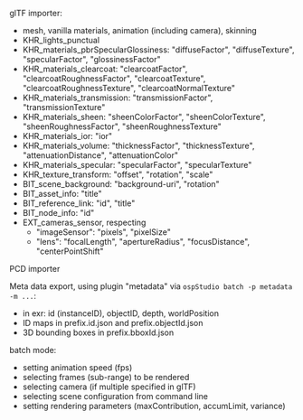 glTF importer:

-   mesh, vanilla materials, animation (including camera), skinning
-   KHR_lights_punctual
-   KHR_materials_pbrSpecularGlossiness: "diffuseFactor", "diffuseTexture", "specularFactor", "glossinessFactor"
-   KHR_materials_clearcoat: "clearcoatFactor", "clearcoatRoughnessFactor", "clearcoatTexture", "clearcoatRoughnessTexture", "clearcoatNormalTexture"
-   KHR_materials_transmission: "transmissionFactor", "transmissionTexture"
-   KHR_materials_sheen: "sheenColorFactor", "sheenColorTexture", "sheenRoughnessFactor", "sheenRoughnessTexture"
-   KHR_materials_ior: "ior"
-   KHR_materials_volume: "thicknessFactor", "thicknessTexture", "attenuationDistance", "attenuationColor"
-   KHR_materials_specular: "specularFactor", "specularTexture"
-   KHR_texture_transform: "offset", "rotation", "scale"
-   BIT_scene_background: "background-uri", "rotation"
-   BIT_asset_info: "title"
-   BIT_reference_link: "id", "title"
-   BIT_node_info: "id"
-   EXT_cameras_sensor, respecting
    -   "imageSensor": "pixels", "pixelSize"
    -   "lens": "focalLength", "apertureRadius", "focusDistance", "centerPointShift"

PCD importer

Meta data export, using plugin "metadata" via `ospStudio batch -p metadata -m ...`:

-   in exr: id (instanceID), objectID, depth, worldPosition
-   ID maps in prefix.id.json and prefix.objectId.json
-   3D bounding boxes in prefix.bboxId.json

batch mode:

-   setting animation speed (fps)
-   selecting frames (sub-range) to be rendered
-   selecting camera (if multiple specified in glTF)
-   selecting scene configuration from command line
-   setting rendering parameters (maxContribution, accumLimit, variance)
